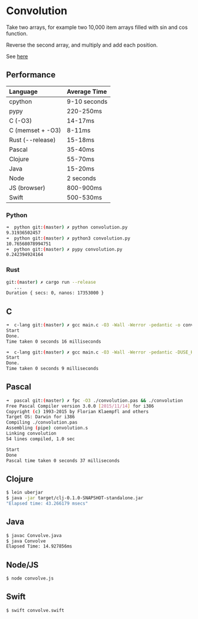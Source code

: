 # Convolution

Take two arrays, for example two 10,000 item arrays filled with sin and cos function.

Reverse the second array, and multiply and add each position.

See [here](https://en.wikipedia.org/wiki/Convolution)

## Performance

| Language          | Average Time |
| :---------------- | :----------- |
| cpython           | 9-10 seconds |
| pypy              | 220-250ms    |
| C (-O3)           | 14-17ms      |
| C (memset + -O3)  | 8-11ms       |
| Rust (--release)  | 15-18ms      |
| Pascal            | 35-40ms      |
| Clojure           | 55-70ms      |
| Java              | 15-20ms      |
| Node              | 2 seconds    |
| JS (browser)      | 800-900ms    |
| Swift             | 500-530ms    |

### Python

```bash
➜  python git:(master) ✗ python convolution.py
9.31936502457
➜  python git:(master) ✗ python3 convolution.py
10.76568078994751
➜  python git:(master) ✗ pypy convolution.py
0.242394924164
```

### Rust

```bash
git:(master) ✗ cargo run --release
   ...
Duration { secs: 0, nanos: 17353000 }
```

## C

```bash
➜  c-lang git:(master) ✗ gcc main.c -O3 -Wall -Werror -pedantic -o convo && ./convo
Start
Done.
Time taken 0 seconds 16 milliseconds

➜  c-lang git:(master) ✗ gcc main.c -O3 -Wall -Werror -pedantic -DUSE_HAX -o convo && ./convo
Start
Done.
Time taken 0 seconds 9 milliseconds
```

## Pascal

```bash
➜  pascal git:(master) ✗ fpc -O3 ./convolution.pas && ./convolution
Free Pascal Compiler version 3.0.0 [2015/11/14] for i386
Copyright (c) 1993-2015 by Florian Klaempfl and others
Target OS: Darwin for i386
Compiling ./convolution.pas
Assembling (pipe) convolution.s
Linking convolution
54 lines compiled, 1.0 sec

Start
Done
Pascal time taken 0 seconds 37 milliseconds
```

## Clojure

```bash
$ lein uberjar                                                                                                  
$ java -jar target/clj-0.1.0-SNAPSHOT-standalone.jar
"Elapsed time: 43.266179 msecs"
```

## Java

```bash
$ javac Convolve.java
$ java Convolve
Elapsed Time: 14.927856ms
```

## Node/JS

```bash
$ node convolve.js
```

## Swift

```bash
$ swift convolve.swift
```
